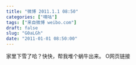 ```yaml
---
title: "微博 2011.1.1 08:50"
categories: ["嘀咕"]
tags: ["来自微博 weibo.com"]
draft: false
slug: "G0aLGh"
date: "2011-01-01 08:50:00"
---
```


<p>家里下雪了哈？快快，帮我堆个蜗牛出来。 O网页链接 ​​​​</p>
